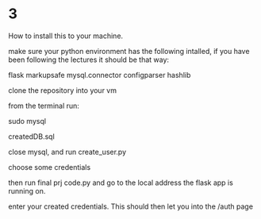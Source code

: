 # 3

How to install this to your machine.

make sure your python environment has the following intalled, if you have been following the lectures it should be that way:

flask
markupsafe
mysql.connector
configparser
hashlib

clone the repository into your vm

from the terminal run:

sudo mysql

createdDB.sql


close mysql, and run create_user.py 


choose some credentials

then run final prj code.py and go to the local address the flask app is running on.

enter your created credentials. This should then let you into the /auth page
